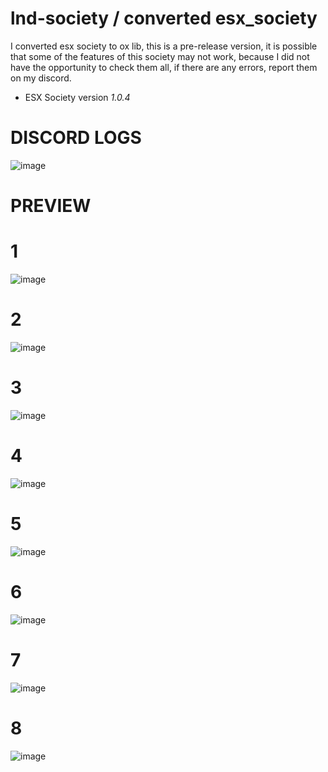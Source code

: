 # lnd-society / converted esx_society

I converted esx society to ox lib, this is a pre-release version, it is possible that some of the features of this society may not work, because I did not have the opportunity to check them all, if there are any errors, report them on my discord.

- ESX Society version *1.0.4*

# DISCORD LOGS
![image](https://github.com/user-attachments/assets/c1016590-2447-4ec1-897c-d7862cc57c00)

# PREVIEW

# 1

![image](https://github.com/user-attachments/assets/ef47ec63-9002-442e-808f-ae3d7492338c)

# 2

![image](https://github.com/user-attachments/assets/f11ed720-42ce-42d4-b5c2-7c1a542faba0)

# 3

![image](https://github.com/user-attachments/assets/c38f01ec-2f8b-4cbd-a862-e7b66cdb8b68)

# 4

![image](https://github.com/user-attachments/assets/195f3130-57f3-4327-903c-8645ccb2b4b6)

# 5

![image](https://github.com/user-attachments/assets/917eeb1f-3f5b-4505-bda1-53c574fa299f)

# 6 

![image](https://github.com/user-attachments/assets/9daeea6c-b695-4236-905c-5d4285fdf4fe)

# 7 

![image](https://github.com/user-attachments/assets/5cc034ad-40f5-4b8e-9e32-fb84970d90d8)


# 8 

![image](https://github.com/user-attachments/assets/7cdf9cc6-102a-4bf0-9286-2990a16758cf)










